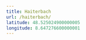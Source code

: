 ```yaml
---
title: Haiterbach
url: /haiterbach/
latitude: 48.525024900000005
longitude: 8.647276600000001
---
```

